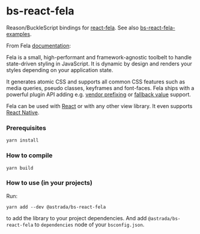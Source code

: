 bs-react-fela
=============

Reason/BuckleScript bindings for
[react-fela](https://github.com/rofrischmann/fela/tree/master/packages/react-fela).
See also
[bs-react-fela-examples](https://github.com/astrada/bs-react-fela-examples).

From Fela [documentation](http://fela.js.org/):

Fela is a small, high-performant and framework-agnostic toolbelt to handle
state-driven styling in JavaScript. It is dynamic by design and renders your
styles depending on your application state.

It generates atomic CSS and supports all common CSS features such as media
queries, pseudo classes, keyframes and font-faces. Fela ships with a powerful
plugin API adding e.g. [vendor
prefixing](http://fela.js.org/packages/fela-plugin-prefixer) or [fallback
value](http://fela.js.org/packages/fela-plugin-fallback-value) support.

Fela can be used with
[React](https://github.com/rofrischmann/fela/tree/master/packages/react-fela)
or with any other view library. It even supports [React
Native](http://fela.js.org/docs/guides/UsageWithReactNative.html).

### Prerequisites

    yarn install

### How to compile

    yarn build

### How to use (in your projects)

Run:

    yarn add --dev @astrada/bs-react-fela

to add the library to your project dependencies. And add
`@astrada/bs-react-fela` to `dependencies` node of your `bsconfig.json`.
